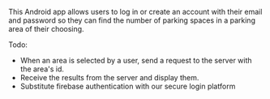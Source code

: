 This Android app allows users to log in or create an account with their email and password so they can find the number of parking spaces in a parking area of their choosing. 

Todo:
- When an area is selected by a user, send a request to the server with the area's id.
- Receive the results from the server and display them.
- Substitute firebase authentication with our secure login platform
